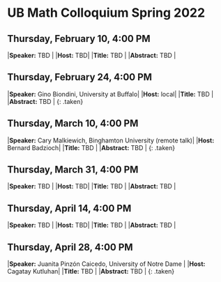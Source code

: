# UB Math Colloquium Spring 2022


## Thursday, February 10, 4:00 PM

|**Speaker:** TBD |
|**Host:** TBD|
|**Title:** TBD |
|**Abstract:** TBD |

## Thursday, February 24, 4:00 PM

|**Speaker:** Gino Biondini, University at Buffalo|
|**Host:** local|
|**Title:** TBD |
|**Abstract:** TBD |
{: .taken}

## Thursday, March 10, 4:00 PM

|**Speaker:** Cary Malkiewich, Binghamton University (remote talk)|
|**Host:** Bernard Badzioch|
|**Title:** TBD |
|**Abstract:** TBD |
{: .taken}

## Thursday, March 31, 4:00 PM

|**Speaker:** TBD |
|**Host:** TBD|
|**Title:** TBD |
|**Abstract:** TBD |

## Thursday, April 14, 4:00 PM

|**Speaker:** TBD |
|**Host:** TBD|
|**Title:** TBD |
|**Abstract:** TBD |

## Thursday, April 28, 4:00 PM

|**Speaker:**  Juanita Pinzón Caicedo, University of Notre Dame |
|**Host:** Cagatay Kutluhan|
|**Title:** TBD |
|**Abstract:** TBD |
{: .taken}
